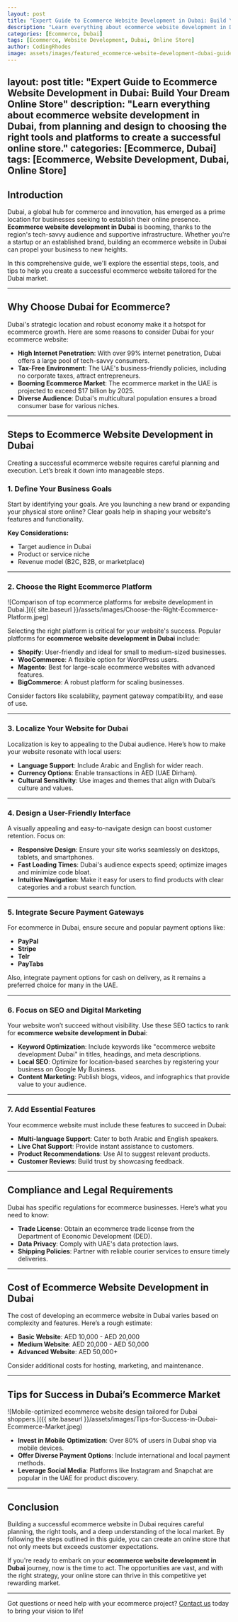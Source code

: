 ```yaml
---
layout: post
title: "Expert Guide to Ecommerce Website Development in Dubai: Build Your Dream Online Store"
description: "Learn everything about ecommerce website development in Dubai, from planning and design to choosing the right tools and platforms to create a successful online store."
categories: [Ecommerce, Dubai]
tags: [Ecommerce, Website Development, Dubai, Online Store]
author: CodingRhodes
image: assets/images/featured_ecommerce-website-development-dubai-guide.jpeg
---
```


layout: post
title: "Expert Guide to Ecommerce Website Development in Dubai: Build Your Dream Online Store"
description: "Learn everything about ecommerce website development in Dubai, from planning and design to choosing the right tools and platforms to create a successful online store."
categories: [Ecommerce, Dubai]
tags: [Ecommerce, Website Development, Dubai, Online Store]
---

## Introduction

Dubai, a global hub for commerce and innovation, has emerged as a prime location for businesses seeking to establish their online presence. **Ecommerce website development in Dubai** is booming, thanks to the region's tech-savvy audience and supportive infrastructure. Whether you're a startup or an established brand, building an ecommerce website in Dubai can propel your business to new heights.

In this comprehensive guide, we'll explore the essential steps, tools, and tips to help you create a successful ecommerce website tailored for the Dubai market.

---

## Why Choose Dubai for Ecommerce?

Dubai's strategic location and robust economy make it a hotspot for ecommerce growth. Here are some reasons to consider Dubai for your ecommerce website:

- **High Internet Penetration**: With over 99% internet penetration, Dubai offers a large pool of tech-savvy consumers.
- **Tax-Free Environment**: The UAE's business-friendly policies, including no corporate taxes, attract entrepreneurs.
- **Booming Ecommerce Market**: The ecommerce market in the UAE is projected to exceed $17 billion by 2025.
- **Diverse Audience**: Dubai's multicultural population ensures a broad consumer base for various niches.

---

## Steps to Ecommerce Website Development in Dubai

Creating a successful ecommerce website requires careful planning and execution. Let’s break it down into manageable steps.

### 1. Define Your Business Goals

Start by identifying your goals. Are you launching a new brand or expanding your physical store online? Clear goals help in shaping your website's features and functionality.

**Key Considerations:**
- Target audience in Dubai
- Product or service niche
- Revenue model (B2C, B2B, or marketplace)

---

### 2. Choose the Right Ecommerce Platform

![Comparison of top ecommerce platforms for website development in Dubai.]({{ site.baseurl }}/assets/images/Choose-the-Right-Ecommerce-Platform.jpeg)

Selecting the right platform is critical for your website's success. Popular platforms for **ecommerce website development in Dubai** include:

- **Shopify**: User-friendly and ideal for small to medium-sized businesses.
- **WooCommerce**: A flexible option for WordPress users.
- **Magento**: Best for large-scale ecommerce websites with advanced features.
- **BigCommerce**: A robust platform for scaling businesses.

Consider factors like scalability, payment gateway compatibility, and ease of use.

---

### 3. Localize Your Website for Dubai

Localization is key to appealing to the Dubai audience. Here’s how to make your website resonate with local users:

- **Language Support**: Include Arabic and English for wider reach.
- **Currency Options**: Enable transactions in AED (UAE Dirham).
- **Cultural Sensitivity**: Use images and themes that align with Dubai’s culture and values.

---

### 4. Design a User-Friendly Interface

A visually appealing and easy-to-navigate design can boost customer retention. Focus on:

- **Responsive Design**: Ensure your site works seamlessly on desktops, tablets, and smartphones.
- **Fast Loading Times**: Dubai's audience expects speed; optimize images and minimize code bloat.
- **Intuitive Navigation**: Make it easy for users to find products with clear categories and a robust search function.

---

### 5. Integrate Secure Payment Gateways

For ecommerce in Dubai, ensure secure and popular payment options like:

- **PayPal**
- **Stripe**
- **Telr**
- **PayTabs**

Also, integrate payment options for cash on delivery, as it remains a preferred choice for many in the UAE.

---

### 6. Focus on SEO and Digital Marketing

Your website won’t succeed without visibility. Use these SEO tactics to rank for **ecommerce website development in Dubai**:

- **Keyword Optimization**: Include keywords like "ecommerce website development Dubai" in titles, headings, and meta descriptions.
- **Local SEO**: Optimize for location-based searches by registering your business on Google My Business.
- **Content Marketing**: Publish blogs, videos, and infographics that provide value to your audience.

---

### 7. Add Essential Features

Your ecommerce website must include these features to succeed in Dubai:

- **Multi-language Support**: Cater to both Arabic and English speakers.
- **Live Chat Support**: Provide instant assistance to customers.
- **Product Recommendations**: Use AI to suggest relevant products.
- **Customer Reviews**: Build trust by showcasing feedback.

---

## Compliance and Legal Requirements

Dubai has specific regulations for ecommerce businesses. Here’s what you need to know:

- **Trade License**: Obtain an ecommerce trade license from the Department of Economic Development (DED).
- **Data Privacy**: Comply with UAE's data protection laws.
- **Shipping Policies**: Partner with reliable courier services to ensure timely deliveries.

---

## Cost of Ecommerce Website Development in Dubai

The cost of developing an ecommerce website in Dubai varies based on complexity and features. Here’s a rough estimate:

- **Basic Website**: AED 10,000 - AED 20,000
- **Medium Website**: AED 20,000 - AED 50,000
- **Advanced Website**: AED 50,000+

Consider additional costs for hosting, marketing, and maintenance.

---

## Tips for Success in Dubai’s Ecommerce Market

![Mobile-optimized ecommerce website design tailored for Dubai shoppers.]({{ site.baseurl }}/assets/images/Tips-for-Success-in-Dubai-Ecommerce-Market.jpeg)

- **Invest in Mobile Optimization**: Over 80% of users in Dubai shop via mobile devices.
- **Offer Diverse Payment Options**: Include international and local payment methods.
- **Leverage Social Media**: Platforms like Instagram and Snapchat are popular in the UAE for product discovery.

---

## Conclusion

Building a successful ecommerce website in Dubai requires careful planning, the right tools, and a deep understanding of the local market. By following the steps outlined in this guide, you can create an online store that not only meets but exceeds customer expectations.

If you're ready to embark on your **ecommerce website development in Dubai** journey, now is the time to act. The opportunities are vast, and with the right strategy, your online store can thrive in this competitive yet rewarding market.

---

Got questions or need help with your ecommerce project? [Contact us](/contact-us.html) today to bring your vision to life!

